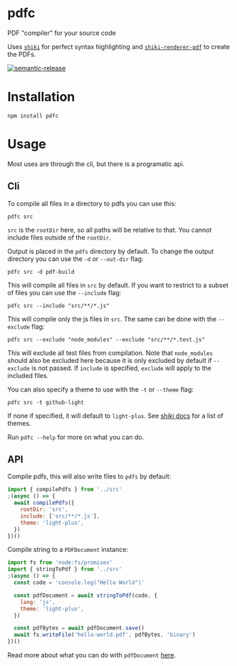 # pdfc

PDF "compiler" for your source code

Uses [`shiki`](https://github.com/shikijs/shiki) for perfect syntax highlighting and [`shiki-renderer-pdf`](https://github.com/sachinraja/shiki-renderer-pdf) to create the PDFs.

[![semantic-release](https://img.shields.io/badge/%20%20%F0%9F%93%A6%F0%9F%9A%80-semantic--release-e10079.svg)](https://github.com/semantic-release/semantic-release)

# Installation

```shell
npm install pdfc
```

# Usage

Most uses are through the cli, but there is a programatic api.

## Cli

To compile all files in a directory to pdfs you can use this:

```shell
pdfc src
```

`src` is the `rootDir` here, so all paths will be relative to that. You cannot include files outside of the `rootDir`.

Output is placed in the `pdfs` directory by default. To change the output directory you can use the `-d` or `--out-dir` flag:

```shell
pdfc src -d pdf-build
```

This will compile all files in `src` by default. If you want to restrict to a subset of files you can use the `--include` flag:

```shell
pdfc src --include "src/**/*.js"
```

This will compile only the js files in `src`. The same can be done with the `--exclude` flag:

```shell
pdfc src --exclude "node_modules" --exclude "src/**/*.test.js"
```

This will exclude all test files from compilation. Note that `node_modules` should also be excluded here because it is only excluded by default if `--exclude` is not passed. If `include` is specified, `exclude` will apply to the included files.

You can also specify a theme to use with the `-t` or `--theme` flag:

```shell
pdfc src -t github-light
```

If none if specified, it will default to `light-plus`. See [shiki docs](https://github.com/shikijs/shiki/blob/main/docs/themes.md#all-themes) for a list of themes.

Run `pdfc --help` for more on what you can do.

## API

Compile pdfs, this will also write files to `pdfs` by default:

```js
import { compilePdfs } from '../src'
;(async () => {
  await compilePdfs({
    rootDir: 'src',
    include: ['src/**/*.js'],
    theme: 'light-plus',
  })
})()
```

Compile string to a `PDFDocument` instance:

```js
import fs from 'node:fs/promises'
import { stringToPdf } from '../src'
;(async () => {
  const code = 'console.log("Hello World")'

  const pdfDocument = await stringToPdf(code, {
    lang: 'js',
    theme: 'light-plus',
  })

  const pdfBytes = await pdfDocument.save()
  await fs.writeFile('hello-world.pdf', pdfBytes, 'binary')
})()
```

Read more about what you can do with `pdfDocument` [here](https://pdf-lib.js.org/).
